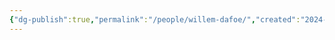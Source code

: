 ```yaml
---
{"dg-publish":true,"permalink":"/people/willem-dafoe/","created":"2024-04-09","updated":"2024-04-09"}
---
```



